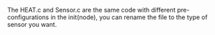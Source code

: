 The HEAT.c and Sensor.c are the same code with different pre-configurations
in the init(node), you can rename the file to the type of sensor you want.
